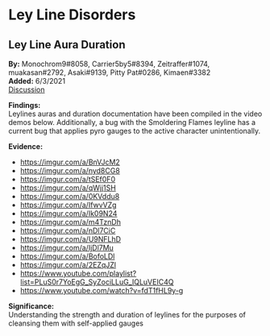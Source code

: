 # Ley Line Disorders

## Ley Line Aura Duration

**By:** Monochrom9#8058, Carrier5by5#8394, Zeitraffer#1074, muakasan#2792, Asaki#9139, Pitty Pat#0286, Kimaen#3382  
**Added:** 6/3/2021  
[Discussion](https://tickettool.xyz/direct?url=https://cdn.discordapp.com/attachments/804180847497314334/850175158378561556/transcript-leyline-auraduration.html)

**Findings:**  
Leylines auras and duration documentation have been compiled in the video demos below. Additionally, a bug with the Smoldering Flames leyline has a current bug that applies pyro gauges to the active character unintentionally.

**Evidence:** 

* https://imgur.com/a/BnVJcM2  
* https://imgur.com/a/nyd8CG8 
* https://imgur.com/a/tSEf0F0  
* https://imgur.com/a/qWjj1SH 
* https://imgur.com/a/0KVddu8 
* https://imgur.com/a/IfwvVZg 
* https://imgur.com/a/Ik09N24 
* https://imgur.com/a/m4TznDh
* https://imgur.com/a/nDl7CiC 
* https://imgur.com/a/U9NFLhD   
* https://imgur.com/a/IjDl7Mu  
* https://imgur.com/a/BofoLDl  
* https://imgur.com/a/2EZqJZl  
* https://www.youtube.com/playlist?list=PLuS0r7YoEgG_SyZociLLuG_IQLuVEIC4Q  
* https://www.youtube.com/watch?v=fdT1fHL9y-g

**Significance:**  
Understanding the strength and duration of leylines for the purposes of cleansing them with self-applied gauges
